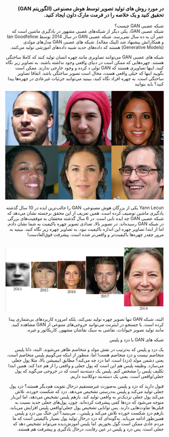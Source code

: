 <h3 dir="rtl">
در مورد روش های تولید تصویر توسط هوش مصنوعی (الگوریتم GAN) تحقیق کنید و یک خلاصه را در فرمت مارک داون ایجاد کنید.
</h3>
<div dir="rtl">
شبکه عصبی GAN چیست؟
<br/>
شبکه عصبی GAN، یکی دیگر از شبکه‌های عصبی مشهور در یادگیری ماشین است که عمر آن به ده سال نمی‌رسد. شبکه عصبی GAN در سال 2014 توسط Ian Goodfellow و همکارانش پیشنهاد شد (لینک مقاله). شبکه های عصبی GAN مدل‌های مولدی (Generative Models) هستند که داده‌های جدید شبیه داده‌های آموزشی تولید می‌کنند.

شبکه های عصبی GAN می‌توانند تصاویری مانند چهره انسان تولید کنند که کاملا ساختگی هستند. چهره‌هایی که ممکن است در دنیای واقعی وجود نداشته باشند. به تصاویر زیر نگاه کنید، اینها تصاویری هستند که GAN تولی
د کرده و وجود خارجی ندارند. ممکن است بگویید اینها که خیلی واقعی هست، محال است تصویر ساختگی باشد. اتفاقا تصاویر ساختگی است. به چهره افراد نگاه کنید، ببینید می‌توانید جزئیات غیرعادی در چهره‌ها پیدا کنید؟ باید بتوانید
<br/>
<div align="center"><img src="1.jpg"></div>

Yann Lecun یکی از بزرگان هوش مصنوعی، GAN را جالب‌ترین ایده در 10 سال گذشته یادگیری ماشین توصیف کرده است. همین تعریف از این محقق برجسته نشان می‌دهد که شبکه عصبی GAN چه ایده نابی است. در 6 سال گذشته محققان به موفقیت‌های بزرگی در شبکه GAN رسیده‌اند. در تصویر بالا، تعدادی تصویر چهره باکیفیت به شما نشان دادم. اما از ابتدا تصاویر چهره این اندازه باکیفیت نبود. به تصاویر چهره زیر نگاه کنید. ببینید به مرور چقدر چهره‌ها باکیفیت‌تر و واقعی‌تر شده است. پیشرفت فوق‌العادست!

<br/>
<div align="center"><img src="2.jpg"></div>

البته، شبکه GAN تنها تصویر چهره تولید نمی‌کند، بلکه امروزه کاربردهای بی‌شماری پیدا کرده است. با جستجو در اینترنت می‌توانید خروجی‌های متنوعی از GAN مشاهده کنید. مانند تولید تصویر حیوانات، نقاشی به سبک نقاشان مشهور، کاریکاتور و غیره.

شبکه های GAN یا دزد و پلیس

یک دزد و پلیس  که به‌ترتیب در نقش مولد و متخاصم ظاهر می‌شوند. البته، ذاتا پلیس متخاصم نیست و دزد متخاصم هست! اما، منظور از اینکه می‌گوییم پلیس متخاصم است، یعنی دشمن مولد (دزد) است.
اما دزد چه می‌کند؟ مطابق انیمیشن بالا، مثلا پول جعلی می‌سازد. وظیفه پلیس هم این است که پول جعلی و واقعی را از هم جدا کند. همین ابتدا تکلیف پلیس را مشخص کنم. پلیس یک دسته‌بند است که در خروجی می‌گوید که پول جعلی/واقعی است. یعنی یک دسته‌بند دوکلاسه داریم.

قبول دارید که دزد و پلیس به‌صورت غیرمستقیم درحال تقویت هم‌دیگر هستند؟ دزد پول جعلی تولید می‌کند و پلیس به‌درستی تشخیص می‌دهد. دزد که شکست خورده، تلاش می‌کند پول جعلی نزدیک‌تر به واقعی تولید کند. بازهم پلیس تشخیص می‌دهد، اما این‌بار متوجه می‌شود که دزدها کمی پیشرفت کرده‌اند. چون، پول‌های جعلی جدید نسبت به قبلی‌ها تفاوت‌هایی دارند. پس توانایی تشخیص پول جعلی/واقعی پلیس افزایش می‌یابد. بازهم دزدِ شکست خورده تلاش می‌کند و پلیس… می‌بینید؟ این جنگ بین دزد و پلیس همین‌طور ادامه می‌یابد. به‌گونه‌ای که دزد درحال تولید پول بسیار باکیفیتی است که ما مردم عادی ممکن است گول بخوریم. اما پلیس آموزش‌دیده می‌تواند تشخیص دهد که جعلی است. پس دزد و پلیس در عین رقابت، درحال یادگیری و پیشرفت هم هستند.
</div>
